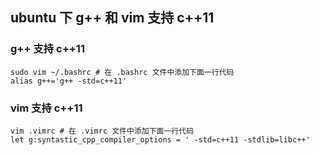 ## ubuntu 下 g++ 和 vim 支持 c++11

### g++ 支持 c++11

```shell
sudo vim ~/.bashrc # 在 .bashrc 文件中添加下面一行代码
alias g++='g++ -std=c++11'
```



### vim 支持 c++11

```shell
vim .vimrc # 在 .vimrc 文件中添加下面一行代码
let g:syntastic_cpp_compiler_options = ' -std=c++11 -stdlib=libc++'
```

